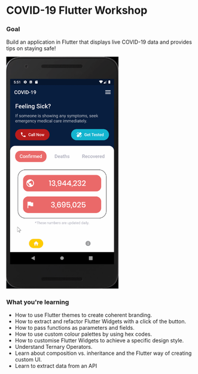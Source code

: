# COVID-19 Flutter Workshop

### Goal

Build an application in Flutter that displays live COVID-19 data and provides tips on staying safe!

<img src="https://github.com/raahimid/Flutter-Projects/blob/master/images/COVID-19%20App.gif" width="300">


### What you're learning

*  How to use Flutter themes to create coherent branding.
*  How to extract and refactor Flutter Widgets with a click of the button.
*  How to pass functions as parameters and fields.
*  How to use custom colour palettes by using hex codes.
*  How to customise Flutter Widgets to achieve a specific design style.
*  Understand Ternary Operators.
*  Learn about composition vs. inheritance and the Flutter way of creating custom UI.
*  Learn to extract data from an API

